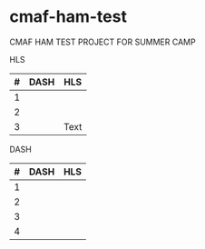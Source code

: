 # cmaf-ham-test
CMAF HAM TEST PROJECT FOR SUMMER CAMP

HLS

| #   | DASH | HLS  |
| --- | ---- | ---- |
|    1 |      |      |
|     2|      |      |
| 3   |      | Text |

DASH


| #   | DASH | HLS    |
| --- | ---- | --- |
| 1   |      |     |
| 2   |      |     |
| 3   |      |     |
| 4   |  |     |

